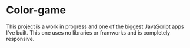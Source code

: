 # Color-game
This project is a work in progress and one of the biggest JavaScript apps I've built. This one uses no libraries or framworks and is completely responsive. 
